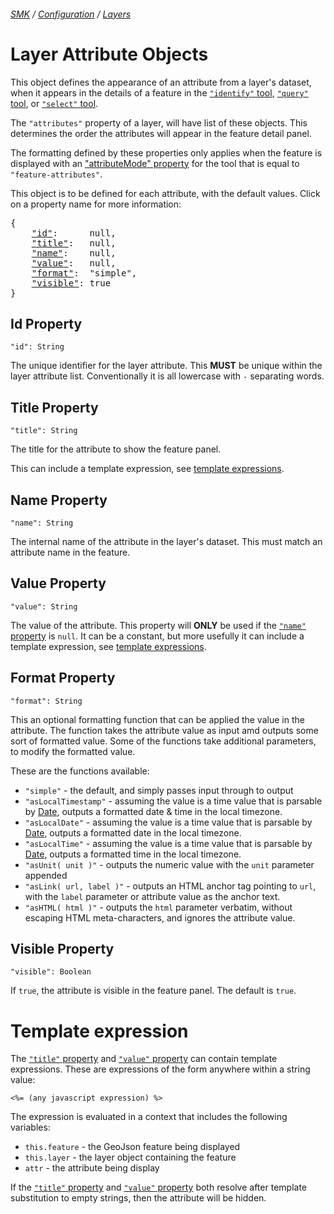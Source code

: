 ###### [SMK](../../..) / [Configuration](..) / [Layers](.)

# Layer Attribute Objects

This object defines the appearance of an attribute from a layer's dataset, when it appears in the details of a feature in the [`"identify"` tool](../tools/identify), [`"query"` tool](../tools/query), or [`"select"` tool](../tools/select).

The `"attributes"` property of a layer, will have list of these objects.
This determines the order the attributes will appear in the feature detail panel.

The formatting defined by these properties only applies when the feature is displayed with an ["attributeMode" property](../tools/identify#attributeMode-property) for the tool that is equal to `"feature-attributes"`.

This object is to be defined for each attribute, with the default values.
Click on a property name for more information:
<pre>
{
    <a href="#id-property"      >"id"</a>:      null,
    <a href="#title-property"   >"title"</a>:   null,
    <a href="#name-property"    >"name"</a>:    null,
    <a href="#value-property"   >"value"</a>:   null,
    <a href="#format-property"  >"format"</a>:  "simple",
    <a href="#visible-property" >"visible"</a>: true
}
</pre>

## Id Property
`"id": String`

The unique identifier for the layer attribute.
This **MUST** be unique within the layer attribute list.
Conventionally it is all lowercase with `-` separating words.


## Title Property
`"title": String`

The title for the attribute to show the feature panel.

This can include a template expression, see [template expressions](#template-expressions).

## Name Property
`"name": String`

The internal name of the attribute in the layer's dataset.
This must match an attribute name in the feature.


## Value Property
`"value": String`

The value of the attribute.
This property will **ONLY** be used if the [`"name"` property](#name-property) is `null`.
It can be a constant, but more usefully it can include a template expression, see [template expressions](#template-expressions).


## Format Property
`"format": String`

This an optional formatting function that can be applied the value in the attribute.
The function takes the attribute value as input amd outputs some sort of formatted value.
Some of the functions take additional parameters, to modify the formatted value.

These are the functions available:
- `"simple"` - the default, and simply passes input through to output
- `"asLocalTimestamp"` - assuming the value is a time value that is parsable by [Date](), outputs a formatted date & time in the local timezone.
- `"asLocalDate"` - assuming the value is a time value that is parsable by [Date](), outputs a formatted date in the local timezone.
- `"asLocalTime"` - assuming the value is a time value that is parsable by [Date](), outputs a formatted time in the local timezone.
- `"asUnit( unit )"` - outputs the numeric value with the `unit` parameter appended
- `"asLink( url, label )"` - outputs an HTML anchor tag pointing to `url`, with the `label` parameter or attribute value as the anchor text.
- `"asHTML( html )"` - outputs the `html` parameter verbatim, without escaping HTML meta-characters, and ignores the attribute value.


## Visible Property
`"visible": Boolean`

If `true`, the attribute is visible in the feature panel.
The default is `true`.


# Template expression

The [`"title"` property](#title-property) and [`"value"` property](#value-property) can contain template expressions.
These are expressions of the form anywhere within a string value:

    <%= (any javascript expression) %>

The expression is evaluated in a context that includes the following variables:

- `this.feature` - the GeoJson feature being displayed
- `this.layer` - the layer object containing the feature
- `attr` - the attribute being display

If the [`"title"` property](#title-property) and [`"value"` property](#value-property) both resolve after template substitution to empty strings, then the attribute will be hidden.
